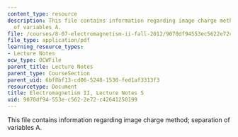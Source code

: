 ```yaml
---
content_type: resource
description: This file contains information regarding image charge method; separation
  of variables A.
file: /courses/8-07-electromagnetism-ii-fall-2012/9070df94553ec5622e72c42641250199_MIT8_07F12_ln5.pdf
file_type: application/pdf
learning_resource_types:
- Lecture Notes
ocw_type: OCWFile
parent_title: Lecture Notes
parent_type: CourseSection
parent_uid: 6bf8bf13-cd06-5248-1530-fed1af3313f3
resourcetype: Document
title: Electromagnetism II, Lecture Notes 5
uid: 9070df94-553e-c562-2e72-c42641250199
---
```

This file contains information regarding image charge method; separation of variables A.

